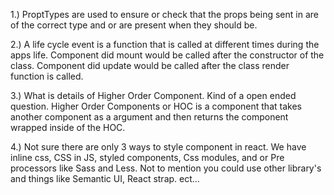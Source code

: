 1.) ProptTypes are used to ensure or check that the props being sent in 
are of the correct type and or are present when they should be. 

2.) A life cycle event is a function that is called at different times
during the apps life. Component did mount would be called after the 
constructor of the class. Component did update would be called after 
the class render function is called. 

3.) What is details of Higher Order Component. Kind of a open ended 
question. Higher Order Components or HOC is a component that takes 
another component as a argument and then returns the component wrapped 
inside of the HOC. 

4.) Not sure there are only 3 ways to style component in react.
We have inline css, CSS in JS, styled components, Css modules, and
or Pre processors like Sass and Less. Not to mention you could 
use other library's and things like Semantic UI, React strap. ect...